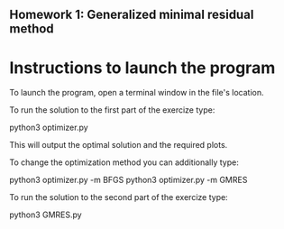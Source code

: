 ## Homework 1: Generalized minimal residual method

# Instructions to launch the program

To launch the program, open a terminal window in the file's location.

To run the solution to the first part of the exercize type:

python3 optimizer.py 

This will output the optimal solution and the required plots.

To change the optimization method you can additionally type:

python3 optimizer.py -m BFGS
python3 optimizer.py -m GMRES

To run the solution to the second part of the exercize type:

python3 GMRES.py 


